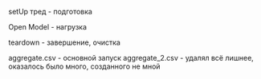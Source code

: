 setUp тред - подготовка

Open Model -  нагрузка

teardown - завершение, очистка

aggregate.csv - основной запуск
aggregate_2.csv - удалял всё лишнее, оказалось было много, созданного не мной
